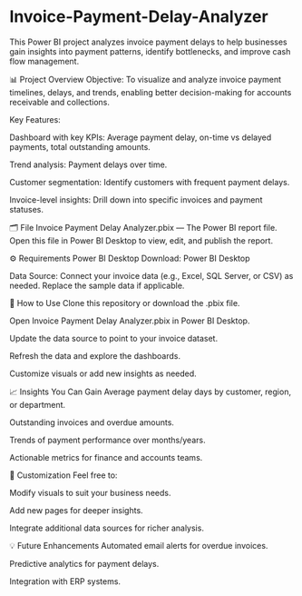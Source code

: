# Invoice-Payment-Delay-Analyzer

This Power BI project analyzes invoice payment delays to help businesses gain insights into payment patterns, identify bottlenecks, and improve cash flow management.

📊 Project Overview
Objective:
To visualize and analyze invoice payment timelines, delays, and trends, enabling better decision-making for accounts receivable and collections.

Key Features:

Dashboard with key KPIs: Average payment delay, on-time vs delayed payments, total outstanding amounts.

Trend analysis: Payment delays over time.

Customer segmentation: Identify customers with frequent payment delays.

Invoice-level insights: Drill down into specific invoices and payment statuses.

🗂️ File
Invoice Payment Delay Analyzer.pbix — The Power BI report file.
Open this file in Power BI Desktop to view, edit, and publish the report.

⚙️ Requirements
Power BI Desktop
Download: Power BI Desktop

Data Source: Connect your invoice data (e.g., Excel, SQL Server, or CSV) as needed. Replace the sample data if applicable.

🚀 How to Use
Clone this repository or download the .pbix file.

Open Invoice Payment Delay Analyzer.pbix in Power BI Desktop.

Update the data source to point to your invoice dataset.

Refresh the data and explore the dashboards.

Customize visuals or add new insights as needed.

📈 Insights You Can Gain
Average payment delay days by customer, region, or department.

Outstanding invoices and overdue amounts.

Trends of payment performance over months/years.

Actionable metrics for finance and accounts teams.

📌 Customization
Feel free to:

Modify visuals to suit your business needs.

Add new pages for deeper insights.

Integrate additional data sources for richer analysis.

💡 Future Enhancements
Automated email alerts for overdue invoices.

Predictive analytics for payment delays.

Integration with ERP systems.
